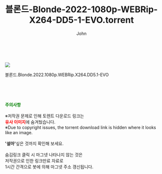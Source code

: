 ﻿---
layout: post
title:  "    블론드-Blonde-2022-1080p-WEBRip-X264-DD5-1-EVO.torrent"
author: John
categories: [ 영화 ]
tags: [  ]
image: https://torrentrj56.com/uploadfile/full/5e2233868c79f50326d2131fb43e55820acbe3ab.jpg 
description: "    블론드-Blonde-2022-1080p-WEBRip-X264-DD5-1-EVO torrent 정보 공유"
toc: true
toc_sticky: true
---

<br>
<p><img src="https://torrentrj56.com/uploadfile/full/5e2233868c79f50326d2131fb43e55820acbe3ab.jpg"/></p>
 블론드.Blonde.2022.1080p.WEBRip.X264.DD5.1-EVO  
    
<br><br><br>
<p data-ke-size="size16"><b><span style="color: green;">주의사항</span></b><br /><br />※저작권 문제로 인해 토렌트 다운로드 링크는<br /><b><span style="color: red;">유사 이미지</span></b>에 숨겨뒀습니다.<br />※Due to copyright issues, the torrent download link is hidden where it looks like an image.<br /><br /><b>'설마'</b>싶은 것까지 확인해 보세요.<br /><br />숨김링크 클릭 시 마그넷 나타나지 않는 것은<br />저작권으로 인한 링크만료 자료로<br />1시간 간격으로 봇에 의해 마그넷 주소 갱신됩니다.</p>
